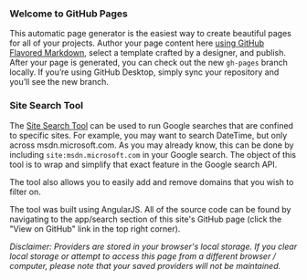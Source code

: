 ### Welcome to GitHub Pages
This automatic page generator is the easiest way to create beautiful pages for all of your projects. Author your page content here [using GitHub Flavored Markdown](https://guides.github.com/features/mastering-markdown/), select a template crafted by a designer, and publish. After your page is generated, you can check out the new `gh-pages` branch locally. If you’re using GitHub Desktop, simply sync your repository and you’ll see the new branch.

### Site Search Tool
The [Site Search Tool](apps/search) can be used to run Google searches that are confined to specific sites.  For example, you may want to search DateTime, but only across msdn.microsoft.com.  As you may already know, this can be done by including `site:msdn.microsoft.com` in your Google search.  The object of this tool is to wrap and simplify that exact feature in the Google search API.

The tool also allows you to easily add and remove domains that you wish to filter on.

The tool was built using AngularJS.  All of the source code can be found by navigating to the app/search section of this site's GitHub page (click the "View on GitHub" link in the top right corner).

_Disclaimer: Providers are stored in your browser's local storage.  If you clear local storage or attempt to access this page from a different browser / computer, please note that your saved providers will not be maintained._
